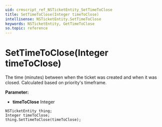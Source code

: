 ```yaml
---
uid: crmscript_ref_NSTicketEntity_SetTimeToClose
title: SetTimeToClose(Integer timeToClose)
intellisense: NSTicketEntity.SetTimeToClose
keywords: NSTicketEntity, GetTimeToClose
so.topic: reference
---
```


# SetTimeToClose(Integer timeToClose)

The time (minutes) between when the ticket was created and when it was closed. Calculated based on priority&apos;s timeframe.

**Parameter:** 
* **timeToClose** Integer

```crmscript
NSTicketEntity thing;
Integer timeToClose;
thing.SetTimeToClose(timeToClose);
```

